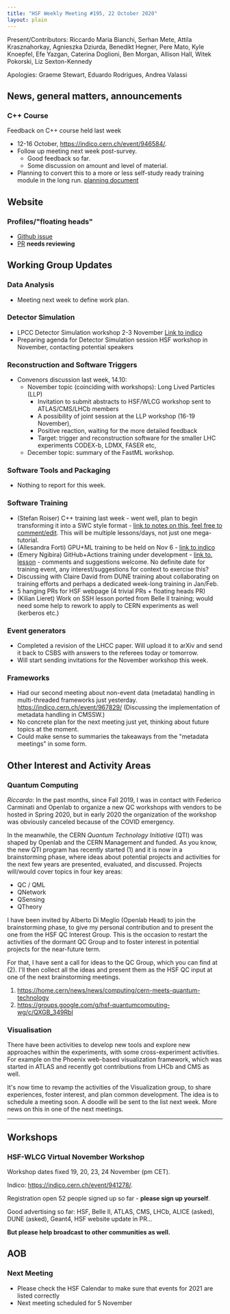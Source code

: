 ```yaml
---
title: "HSF Weekly Meeting #195, 22 October 2020"
layout: plain
---
```


Present/Contributors: Riccardo Maria Bianchi, Serhan Mete, Attila Krasznahorkay, Agnieszka Dziurda, Benedikt Hegner, Pere Mato, Kyle Knoepfel, Efe Yazgan, Caterina Doglioni, Ben Morgan, Allison Hall, Witek Pokorski, Liz Sexton-Kennedy

Apologies: Graeme Stewart, Eduardo Rodrigues, Andrea Valassi

## News, general matters, announcements

### C++ Course

Feedback on C++ course held last week

- 12-16 October, <https://indico.cern.ch/event/946584/>.
- Follow up meeting next week post-survey.
  - Good feedback so far.
  - Some discussion on amount and level of material.
- Planning to convert this to a more or less self-study ready training module in the long run. [planning document](https://docs.google.com/document/d/1dBRtqI0qeux3O-oV-NRxUTQTdusiSnh3fko2N_ZnF4A/edit#)

## Website

### Profiles/"floating heads"

- [Github issue](<https://github.com/HSF/hsf.github.io/issues/835>)
- [PR](https://github.com/HSF/hsf.github.io/pull/843) **needs reviewing**

## Working Group Updates

### Data Analysis

- Meeting next week to define work plan.

### Detector Simulation

- LPCC Detector Simulation workshop 2-3 November [Link to indico](https://indico.cern.ch/event/964486/timetable/)
- Preparing agenda for Detector Simulation session HSF workshop in November, contacting potential speakers

### Reconstruction and Software Triggers

- Convenors discussion last week, 14.10:
  - November topic (coinciding with workshops): Long Lived Particles (LLP)
    - Invitation to submit abstracts to HSF/WLCG workshop sent to ATLAS/CMS/LHCb members
    - A possibility of joint session at the LLP workshop (16-19 November),
    - Positive reaction, waiting for the more detailed feedback
    - Target: trigger and reconstruction software for the smaller LHC experiments CODEX-b, LDMX, FASER etc,
  - December topic: summary of the FastML workshop.

### Software Tools and Packaging

- Nothing to report for this week.

### Software Training

- (Stefan Roiser) C++ training last week - went well, plan to begin transforming it into a SWC style format - [link to notes on this, feel free to comment/edit](https://docs.google.com/document/d/1dBRtqI0qeux3O-oV-NRxUTQTdusiSnh3fko2N_ZnF4A/edit#).  This will be multiple lessons/days, not just one mega-tutorial. 
- (Allesandra Forti) GPU+ML training to be held on Nov 6 - [link to indico](https://indico.cern.ch/event/958112/)
- (Emery Ngibira) GitHub+Actions training under development - [link to. lesson](https://hsf-training.github.io/hsf-training-cicd-github/) - comments and suggestions welcome.  No definite date for training event, any interest/suggestions for context to exercise this?
- Discussing with Claire David from DUNE training about collaborating on training efforts and perhaps a dedicated week-long training in Jan/Feb.
- 5 hanging PRs for HSF webpage (4 trivial PRs + floating heads PR)
- (Kilian Lieret) Work on SSH lesson ported from Belle II training; would need some help to rework to apply to CERN experiments as well (kerberos etc.)

### Event generators

- Completed a revision of the LHCC paper. Will upload it to arXiv and send it back to CSBS with answers to the referees today or tomorrow.
- Will start sending invitations for the November workshop this week.

### Frameworks

- Had our second meeting about non-event data (metadata) handling in multi-threaded frameworks just yesterday. <https://indico.cern.ch/event/967829/> (Discussing the implementation of metadata handling in CMSSW.)
- No concrete plan for the next meeting just yet, thinking about future topics at the moment.
- Could make sense to summaries the takeaways from the "metadata meetings" in some form.

## Other Interest and Activity Areas

### Quantum Computing

*Riccardo*: In the past months, since Fall 2019, I was in contact with Federico Carminati and Openlab to organize a new QC workshops with vendors to be hosted in Spring 2020, but in early 2020 the organization of the workshop was obviously canceled because of the COVID emergency.

In the meanwhile, the CERN *Quantum Technology Initiative* (QTI) was shaped by Openlab and the CERN Management and funded. As you know, the new QTI program has recently started (1) and it is now in a brainstorming phase, where ideas about potential projects and activities for the next few years are presented, evaluated, and discussed. Projects will/would cover topics in four key areas:

- QC / QML
- QNetwork
- QSensing
- QTheory

I have been invited by Alberto Di Meglio (Openlab Head) to join the brainstorming phase, to give my personal contribution and to present the one from the HSF QC Interest Group. This is the occasion to restart the activities of the dormant QC Group and to foster interest in potential projects for the near-future term.

For that, I have sent a call for ideas to the QC Group, which you can find at (2). I'll then collect all the ideas and present them as the HSF QC input at one of the next brainstorming meetings.

1. <https://home.cern/news/news/computing/cern-meets-quantum-technology>
2. <https://groups.google.com/g/hsf-quantumcomputing-wg/c/QXGB_349RbI>

### Visualisation

There have been activities to develop new tools and explore new approaches within the experiments, with some cross-experiment activities. For example on the Phoenix web-based visualization framework, which was started in ATLAS and recently got contributions from LHCb and CMS as well.

It's now time to revamp the activities of the Visualization group, to share experiences, foster interest, and plan common development. The idea is to schedule a meeting soon. A doodle will be sent to the list next week. More news on this in one of the next meetings.

---

## Workshops

### HSF-WLCG Virtual November Workshop

Workshop dates fixed 19, 20, 23, 24 November (pm CET).

Indico: <https://indico.cern.ch/event/941278/>.

Registration open 52 people signed up so far - **please sign up yourself**.

Good advertising so far: HSF, Belle II, ATLAS, CMS, LHCb, ALICE (asked), DUNE (asked), Geant4, HSF website update in PR...

**But please help broadcast to other communities as well.**

## AOB

### Next Meeting

- Please check the HSF Calendar to make sure that events for 2021 are listed correctly
- Next meeting scheduled for 5 November
